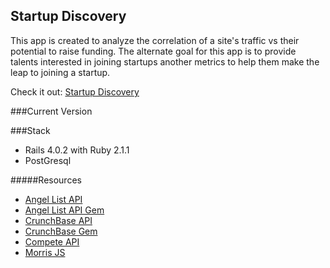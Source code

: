 ## Startup Discovery
This app is created to analyze the correlation of a site's traffic vs their potential to raise funding. The alternate goal for this app is to provide talents interested in joining startups another metrics to help them make the leap to joining a startup.

Check it out: [Startup Discovery](http://startup-discovery.herokuapp.com/)

###Current Version


###Stack
* Rails 4.0.2 with Ruby 2.1.1
* PostGresql

#####Resources
* [Angel List API](https://angel.co/api)
* [Angel List API Gem](https://github.com/paulsingh/angellist-api)
* [CrunchBase API](http://developer.crunchbase.com/)
* [CrunchBase Gem](https://github.com/tylercunnion/crunchbase)
* [Compete API](https://developer.compete.com)
* [Morris JS](http://morrisjs.github.io/morris.js/lines.html)

